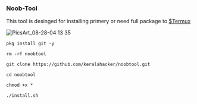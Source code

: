 ### Noob-Tool

This tool is desinged for installing primery or need full package to [$Termux](https://play.google.com/store/apps/details?id=com.termux&hl=en_IN)

![PicsArt_08-28-04 13 35](https://user-images.githubusercontent.com/64751167/91502251-3efacc80-e8e5-11ea-8346-ce488213b228.jpg)




```
pkg install git -y
```
```
rm -rf noobtool
```
```
git clone https://github.com/keralahacker/noobtool.git
```
```
cd noobtool
```
```
chmod +x *
```
```
./install.sh
```
